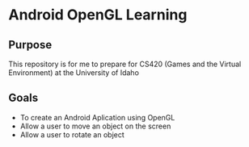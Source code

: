 Android OpenGL Learning
=======================

Purpose
-------
This repository is for me to prepare for CS420 (Games and the Virtual Environment) at the University of Idaho

Goals
-----
- To create an Android Aplication using OpenGL
- Allow a user to move an object on the screen
- Allow a user to rotate an object
